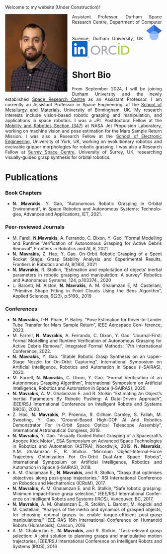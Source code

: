 <!--
<html>
    <head>
    <style>
    body {
      background-image: url('{{ site.baseurl }}/assets/img/moon.jpg');
      background-repeat: no-repeat;
      background-attachment: fixed;  
      background-size: cover; 
    }
    </style>
    </head>
</html>
-->
<!--Image wrapping and margin-->
<head>
    <style>
        .image-left {
            float: left;
            margin-right: 15px;
        }
    </style>
</head>

<!--Aligning text (justify)-->
<style>body {text-align: justify}</style>


Welcome to my website (Under Construction)!


<img src="/assets/img/pic_mavrakis.jpg" class="image-left" style="max-width:200px;"/>
 Assistant Professor, Durham Space Research Centre, Department of Computer Science, Durham University, UK

<a href="https://scholar.google.com/citations?user=EPWOYFIAAAAJ&hl=en&oi=ao">
  <img src="/assets/img/google_scholar.png" height="50" />
</a>
<a href="https://www.linkedin.com/in/nikos-mavrakis-410872108/">
  <img src="/assets/img/linkedin.png" height="50" />
</a>
<a href="https://orcid.org/0000-0002-3138-2633">
  <img src="/assets/img/ORCID_full_logo.png" height="50" />
</a>



# Short Bio
From September 2024, I will be joining Durham University and the newly established [Space Research Centre](https://www.durham.ac.uk/research/institutes-and-centres/space-research-centre/) as an Assistant Professor. I am currently an Assistant Professor in Space Engineering, at the [School of Metallurgy and Materials](https://www.birmingham.ac.uk/schools/metallurgy-materials), University of Birmingham, UK. My research interests include vision-based robotic grasping and manipulation, and applications in space robotics. I was a JPL Postdoctoral Fellow at the [Mobility and Robotics Section (347)](https://www-robotics.jpl.nasa.gov/) at NASA Jet Propulsion Laboratory, working on machine vision and pose estimation for the Mars Sample Return Mission. I was also a Research Fellow at the [School of Electronic Engineering](https://www.york.ac.uk/physics-engineering-technology/), University of York, UK, working on evolultionary robotics and evolvable gripper morphologies for robotic grasping. I was also a Research Fellow at [Surrey Space Centre](https://www.surrey.ac.uk/surrey-space-centre), University of Surrey, UK, researching visually-guided grasp synthesis for orbital robotics.


# Publications 

### Book Chapters
* **N. Mavrakis**, Y. Gao, “Autonomous Robotic Grasping in Orbital Environment”, in Space Robotics and Autonomous Systems: Technolo-
gies, Advances and Applications, IET, 2021.

### Peer-reviewed Journals
* M. Farell, **N.Mavrakis**, A. Ferrando, C. Dixon, Y. Gao. ”Formal Modelling and Runtime Verification of Autonomous Grasping for Active Debris
Removal”, Frontiers in Robotics and AI, 8, 2021
* **N. Mavrakis**, Z. Hao, Y. Gao. On-Orbit Robotic Grasping of a Spent Rocket Stage: Grasp Stability Analysis and Experimental Results,
Frontiers in Robotics and AI, 8(183), 2021
* **N. Mavrakis**, R. Stolkin, ”Estimation and exploitation of objects’ inertial parameters in robotic grasping and manipulation: A survey”
Robotics and Autonomous Systems, 124, p.103374., 2020
* L. Baronti, M. Alston, **N. Mavrakis**, A. M. Ghalamzan E, M. Castellani, ”Primitive Shape Fitting in Point Clouds Using the Bees Algorithm”, Applied
Sciences, 9(23), p.5198., 2019

### Conferences

* **N. Mavrakis**, T-H. Pham, P. Bailey. ”Pose Estimation for Rover-to-Lander Tube Transfer for Mars Sample Return”, IEEE Aerospace Con-
ference, 2023.
* M. Farrell, **N. Mavrakis**, A. Ferrando, C. Dixon, Y. Gao. ”Journal-First: Formal Modelling and Runtime Verification of Autonomous Grasping for
Active Debris Removal”, Integrated Formal Methods: 17th International Conference, 2022.
* **N. Mavrakis**, Y. Gao. ”Stable Robotic Grasp Synthesis on an Upper-Stage Nozzle for On-Orbit Capturing”, International Symposium on Artificial
Intelligence, Robotics and Automation in Space (i-SAIRAS), 2020.
* M. Farrell, **N. Mavrakis**, C. Dixon, Y. Gao. ”Formal Verification of an Autonomous Grasping Algorithm”, International Symposium on Artificial
Intelligence, Robotics and Automation in Space (i-SAIRAS), 2020.
* **N. Mavrakis**, A. M. Ghalamzan E. and R. Stolkin ”Estimating An Object’s Inertial Parameters By Robotic Pushing: A Data-Driven Approach”,
IEEE/RSJ International Conference on Intelligent Robots and Systems (IROS), 2020.
* Z. Hao, **N. Mavrakis**, P. Proenca, R. Gillham Darnley, S. Fallah, M. Sweeting, Y. Gao. ”Ground-Based High-DOF AI And Robotics Demonstrator For
In-Orbit Space Optical Telescope Assembly”, International Astronautical Congress, 2019.
* **N. Mavrakis**, Y. Gao. ”Visually Guided Robot Grasping of a Spacecraft’s Apogee Kick Motor”, ESA Symposium on Advanced Space Technologies
in Robotics and Automation (ASTRA), Noordwijk, 2019.
**N. Mavrakis**, A.M. Ghalamzan E., R. Stolkin. ”Minimum Object-Internal-Force Trajectory Optimization For On-Orbit Dual-Arm Space Robots”,
International Symposium on Artificial Intelligence, Robotics and Automation in Space (i-SAIRAS), 2018.
* A. M. Ghalamzan E., **N. Mavrakis**, and R. Stolkin, ”Grasp that optimises objectives along post-grasp trajectories,” RSI International Conference
on Robotics and Mechatronics (ICRoM), 2017.
* **N. Mavrakis**, A. M. Ghalamzan E. and R. Stolkin, ”Safe robotic grasping: Minimum impact-force grasp selection,” IEEE/RSJ International Confer-
ence on Intelligent Robots and Systems (IROS), Vancouver, BC, 2017,
* **N. Mavrakis**, A. M. Ghalamzan E., R. Stolkin, L. Baronti, M. Kopicki and M. Castellani, ”Analysis of the inertia and dynamics of grasped objects, for
choosing optimal grasps to enable torque-efficient post-grasp manipulations,” IEEE-RAS 16th International Conference on Humanoid Robots
(Humanoids), Cancun, 2016
* A. M. Ghalamzan E., **N. Mavrakis**, and R. Stolkin, ”Task-relevant grasp selection: A joint solution to planning grasps and manipulative motion
trajectories, IEEE/RSJ International Conference on Intelligent Robots and Systems (IROS), 2016